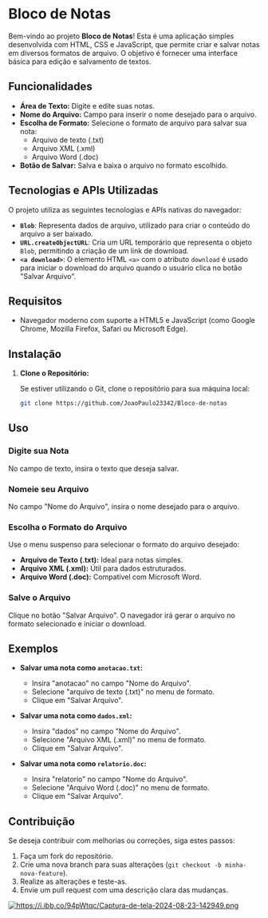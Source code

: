 # Bloco de Notas

Bem-vindo ao projeto **Bloco de Notas**! Esta é uma aplicação simples desenvolvida com HTML, CSS e JavaScript, que permite criar e salvar notas em diversos formatos de arquivo. O objetivo é fornecer uma interface básica para edição e salvamento de textos.

## Funcionalidades

- **Área de Texto:** Digite e edite suas notas.
- **Nome do Arquivo:** Campo para inserir o nome desejado para o arquivo.
- **Escolha de Formato:** Selecione o formato de arquivo para salvar sua nota:
  - Arquivo de texto (.txt)
  - Arquivo XML (.xml)
  - Arquivo Word (.doc)
- **Botão de Salvar:** Salva e baixa o arquivo no formato escolhido.

## Tecnologias e APIs Utilizadas

O projeto utiliza as seguintes tecnologias e APIs nativas do navegador:

- **`Blob`**: Representa dados de arquivo, utilizado para criar o conteúdo do arquivo a ser baixado.
- **`URL.createObjectURL`**: Cria um URL temporário que representa o objeto `Blob`, permitindo a criação de um link de download.
- **`<a download>`**: O elemento HTML `<a>` com o atributo `download` é usado para iniciar o download do arquivo quando o usuário clica no botão "Salvar Arquivo".

## Requisitos

- Navegador moderno com suporte a HTML5 e JavaScript (como Google Chrome, Mozilla Firefox, Safari ou Microsoft Edge).

## Instalação

1. **Clone o Repositório:**

   Se estiver utilizando o Git, clone o repositório para sua máquina local:

   ```sh
   git clone https://github.com/JoaoPaulo23342/Bloco-de-notas

## Uso

### Digite sua Nota

No campo de texto, insira o texto que deseja salvar.

### Nomeie seu Arquivo

No campo "Nome do Arquivo", insira o nome desejado para o arquivo.

### Escolha o Formato do Arquivo

Use o menu suspenso para selecionar o formato do arquivo desejado:

- **Arquivo de Texto (.txt):** Ideal para notas simples.
- **Arquivo XML (.xml):** Útil para dados estruturados.
- **Arquivo Word (.doc):** Compatível com Microsoft Word.

### Salve o Arquivo

Clique no botão "Salvar Arquivo". O navegador irá gerar o arquivo no formato selecionado e iniciar o download.

## Exemplos

- **Salvar uma nota como `anotacao.txt`:**
  - Insira "anotacao" no campo "Nome do Arquivo".
  - Selecione "arquivo de texto (.txt)" no menu de formato.
  - Clique em "Salvar Arquivo".

- **Salvar uma nota como `dados.xml`:**
  - Insira "dados" no campo "Nome do Arquivo".
  - Selecione "Arquivo XML (.xml)" no menu de formato.
  - Clique em "Salvar Arquivo".

- **Salvar uma nota como `relatorio.doc`:**
  - Insira "relatorio" no campo "Nome do Arquivo".
  - Selecione "Arquivo Word (.doc)" no menu de formato.
  - Clique em "Salvar Arquivo".

## Contribuição

Se deseja contribuir com melhorias ou correções, siga estes passos:

1. Faça um fork do repositório.
2. Crie uma nova branch para suas alterações (`git checkout -b minha-nova-feature`).
3. Realize as alterações e teste-as.
4. Envie um pull request com uma descrição clara das mudanças.

<a href="https://i.ibb.co/94pWtqc/Captura-de-tela-2024-08-23-142949.png"><img src="https://i.ibb.co/94pWtqc/Captura-de-tela-2024-08-23-142949.png" alt="https://i.ibb.co/94pWtqc/Captura-de-tela-2024-08-23-142949.png" border="0"></a>
